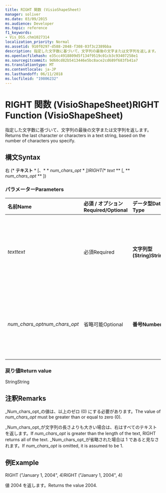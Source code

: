 ```yaml
---
title: RIGHT 関数 (VisioShapeSheet)
manager: soliver
ms.date: 03/09/2015
ms.audience: Developer
ms.topic: reference
f1_keywords:
- Vis_DSS.chm1027314
localization_priority: Normal
ms.assetid: 910f0297-d588-2048-f308-03f3c2389bba
description: 指定した文字数に基づいて、文字列の最後の文字または文字列を返します。
ms.openlocfilehash: e35cc4918809d5f134f9519c01cb3c93407258e1
ms.sourcegitcommit: 9d60cd82b5413446e5bc8ace2cd689f683fb41a7
ms.translationtype: MT
ms.contentlocale: ja-JP
ms.lasthandoff: 06/11/2018
ms.locfileid: "19806232"
---
```

# <a name="right-function-visioshapesheet"></a><span data-ttu-id="f2050-103">RIGHT 関数 (VisioShapeSheet)</span><span class="sxs-lookup"><span data-stu-id="f2050-103">RIGHT Function (VisioShapeSheet)</span></span>

<span data-ttu-id="f2050-104">指定した文字数に基づいて、文字列の最後の文字または文字列を返します。</span><span class="sxs-lookup"><span data-stu-id="f2050-104">Returns the last character or characters in a text string, based on the number of characters you specify.</span></span>
  
## <a name="syntax"></a><span data-ttu-id="f2050-105">構文</span><span class="sxs-lookup"><span data-stu-id="f2050-105">Syntax</span></span>

<span data-ttu-id="f2050-106">右 (* **テキスト** * [、* * *num_chars_opt* * *])</span><span class="sxs-lookup"><span data-stu-id="f2050-106">RIGHT(** *text* ** [, ** *num_chars_opt* ** ])</span></span> 
  
### <a name="parameters"></a><span data-ttu-id="f2050-107">パラメーター</span><span class="sxs-lookup"><span data-stu-id="f2050-107">Parameters</span></span>

|<span data-ttu-id="f2050-108">**名前**</span><span class="sxs-lookup"><span data-stu-id="f2050-108">**Name**</span></span>|<span data-ttu-id="f2050-109">**必須 / オプション**</span><span class="sxs-lookup"><span data-stu-id="f2050-109">**Required/Optional**</span></span>|<span data-ttu-id="f2050-110">**データ型**</span><span class="sxs-lookup"><span data-stu-id="f2050-110">**Data Type**</span></span>|<span data-ttu-id="f2050-111">**説明**</span><span class="sxs-lookup"><span data-stu-id="f2050-111">**Description**</span></span>|
|:-----|:-----|:-----|:-----|
| <span data-ttu-id="f2050-112">_text_</span><span class="sxs-lookup"><span data-stu-id="f2050-112">_text_</span></span> <br/> |<span data-ttu-id="f2050-113">必須</span><span class="sxs-lookup"><span data-stu-id="f2050-113">Required</span></span>  <br/> |<span data-ttu-id="f2050-114">**文字列型 (String)**</span><span class="sxs-lookup"><span data-stu-id="f2050-114">**String**</span></span> <br/> | <span data-ttu-id="f2050-115">抽出する文字を含む文字列を指定します。</span><span class="sxs-lookup"><span data-stu-id="f2050-115">The text string containing the characters you want to extract.</span></span>  <br/> |
| <span data-ttu-id="f2050-116">_num_chars_opt_</span><span class="sxs-lookup"><span data-stu-id="f2050-116">_num_chars_opt_</span></span> <br/> |<span data-ttu-id="f2050-117">省略可能</span><span class="sxs-lookup"><span data-stu-id="f2050-117">Optional</span></span>  <br/> |<span data-ttu-id="f2050-118">**番号**</span><span class="sxs-lookup"><span data-stu-id="f2050-118">**Number**</span></span> <br/> |<span data-ttu-id="f2050-p101">抽出する文字数を指定します。既定値は 1 です。</span><span class="sxs-lookup"><span data-stu-id="f2050-p101">The number of characters you want to extract. The default is 1.</span></span>  <br/> |
   
### <a name="return-value"></a><span data-ttu-id="f2050-121">戻り値</span><span class="sxs-lookup"><span data-stu-id="f2050-121">Return value</span></span>

<span data-ttu-id="f2050-122">String</span><span class="sxs-lookup"><span data-stu-id="f2050-122">String</span></span>
  
## <a name="remarks"></a><span data-ttu-id="f2050-123">注釈</span><span class="sxs-lookup"><span data-stu-id="f2050-123">Remarks</span></span>

<span data-ttu-id="f2050-124">_Num_chars_opt_の値は、以上のゼロ (0) にする必要があります。</span><span class="sxs-lookup"><span data-stu-id="f2050-124">The value of  _num_chars_opt_ must be greater than or equal to zero (0).</span></span> 
  
<span data-ttu-id="f2050-125">_Num_chars_opt_が文字列の長さよりも大きい場合は、右はすべてのテキストを返します。</span><span class="sxs-lookup"><span data-stu-id="f2050-125">If  _num_chars_opt_ is greater than the length of the text, RIGHT returns all of the text.</span></span> <span data-ttu-id="f2050-126">_Num_chars_opt_が省略された場合は 1 であると見なされます。</span><span class="sxs-lookup"><span data-stu-id="f2050-126">If  _num_chars_opt_ is omitted, it is assumed to be 1.</span></span> 
  
## <a name="example"></a><span data-ttu-id="f2050-127">例</span><span class="sxs-lookup"><span data-stu-id="f2050-127">Example</span></span>

<span data-ttu-id="f2050-128">RIGHT ("January 1, 2004", 4)</span><span class="sxs-lookup"><span data-stu-id="f2050-128">RIGHT ("January 1, 2004", 4)</span></span> 
  
<span data-ttu-id="f2050-129">値 2004 を返します。</span><span class="sxs-lookup"><span data-stu-id="f2050-129">Returns the value 2004.</span></span> 
  

